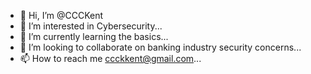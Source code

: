 - 👋 Hi, I’m @CCCKent
- 👀 I’m interested in Cybersecurity...
- 🌱 I’m currently learning the basics...
- 💞️ I’m looking to collaborate on banking industry security concerns...
- 📫 How to reach me ccckkent@gmail.com...

<!---
CCCKent/CCCKent is a ✨ special ✨ repository because its `README.md` (this file) appears on your GitHub profile.
You can click the Preview link to take a look at your changes.
--->

